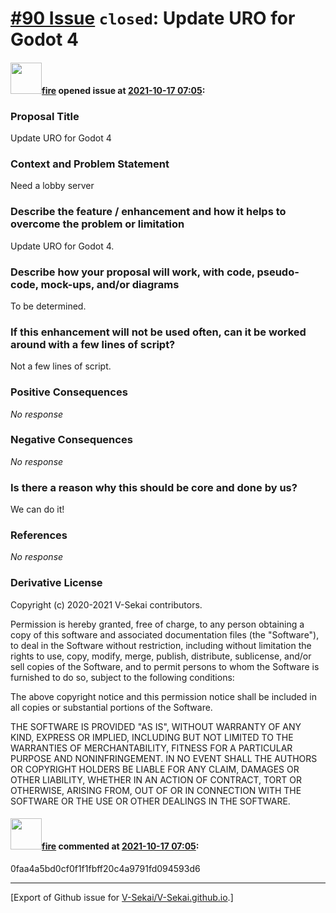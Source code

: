 # [\#90 Issue](https://github.com/V-Sekai/V-Sekai.github.io/issues/90) `closed`: Update URO for Godot 4

#### <img src="https://avatars.githubusercontent.com/u/32321?u=c2e06a3d2b49a467aa907e54aa259516440267cc&v=4" width="50">[fire](https://github.com/fire) opened issue at [2021-10-17 07:05](https://github.com/V-Sekai/V-Sekai.github.io/issues/90):

### Proposal Title

Update URO for Godot 4

### Context and Problem Statement

Need a lobby server

### Describe the feature / enhancement and how it helps to overcome the problem or limitation

Update URO for Godot 4.

### Describe how your proposal will work, with code, pseudo-code, mock-ups, and/or diagrams

To be determined.

### If this enhancement will not be used often, can it be worked around with a few lines of script?

Not a few lines of script.

### Positive Consequences

_No response_

### Negative Consequences

_No response_

### Is there a reason why this should be core and done by us?

We can do it!

### References

_No response_

### Derivative License

Copyright (c) 2020-2021 V-Sekai contributors.

Permission is hereby granted, free of charge, to any person obtaining a copy
of this software and associated documentation files (the "Software"), to deal
in the Software without restriction, including without limitation the rights
to use, copy, modify, merge, publish, distribute, sublicense, and/or sell
copies of the Software, and to permit persons to whom the Software is
furnished to do so, subject to the following conditions:

The above copyright notice and this permission notice shall be included in all
copies or substantial portions of the Software.

THE SOFTWARE IS PROVIDED "AS IS", WITHOUT WARRANTY OF ANY KIND, EXPRESS OR
IMPLIED, INCLUDING BUT NOT LIMITED TO THE WARRANTIES OF MERCHANTABILITY,
FITNESS FOR A PARTICULAR PURPOSE AND NONINFRINGEMENT. IN NO EVENT SHALL THE
AUTHORS OR COPYRIGHT HOLDERS BE LIABLE FOR ANY CLAIM, DAMAGES OR OTHER
LIABILITY, WHETHER IN AN ACTION OF CONTRACT, TORT OR OTHERWISE, ARISING FROM,
OUT OF OR IN CONNECTION WITH THE SOFTWARE OR THE USE OR OTHER DEALINGS IN THE
SOFTWARE.


#### <img src="https://avatars.githubusercontent.com/u/32321?u=c2e06a3d2b49a467aa907e54aa259516440267cc&v=4" width="50">[fire](https://github.com/fire) commented at [2021-10-17 07:05](https://github.com/V-Sekai/V-Sekai.github.io/issues/90#issuecomment-955912862):

0faa4a5bd0cf0f1f1fbff20c4a9791fd094593d6


-------------------------------------------------------------------------------



[Export of Github issue for [V-Sekai/V-Sekai.github.io](https://github.com/V-Sekai/V-Sekai.github.io).]
